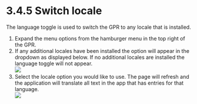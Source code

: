 # 3.4.5 Switch locale

The language toggle is used to switch the GPR to any locale that is installed.

1. Expand the menu options from the hamburger menu in the top right of the GPR.&#x20;
2. If any additional locales have been installed the option will appear in the dropdown as displayed below. If no additional locales are installed the language toggle will not appear.\
   ![](https://lh4.googleusercontent.com/HJTb963sacUlKk5ECDX-doXuMzPxR8QAsdto3B27rxGbn02uMqcNjkOJnVXOvaNUSBg8gveRZNWXeEM9z9k7qq91JKqClAfl1rntTfdzraZL9LHy7y44qii9x5bVf56HIFtyXA3wskJLwiX5DdGWzoggWtwl5xW2q4AL5TM7uzKwS8U8eWQOc71A)
3. Select the locale option you would like to use. The page will refresh and the application will translate all text in the app that has entries for that language.\
   ![](https://lh3.googleusercontent.com/zMzJ1ybMa0nfz4RVLy7NpM2MS1ZdU-MNsKz\_NMKEAlegKmgI-3m567REKiLMKk6pO55Co-hVXxsVXsYxbUxDRPkqy9XadYDZodX-nudU7A0dDrKq5PletYTb632ShzyJDAR4zf9-9PyTNWodVvwbbfk4YcQwXFWakuOc1yoSjJ4U536HFC6j2K3X)
